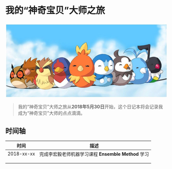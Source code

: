 # 我的“神奇宝贝”大师之旅

![封面](./figs/pokemon.jpg)

> 我的“神奇宝贝”大师之旅从**2018年5月30日**开始，这个日记本将会记录我成为“神奇宝贝”大师的点点滴滴。

## 时间轴

| 时间       | 描述                                                |
| ---------- | --------------------------------------------------- |
| 2018-xx-xx | 完成李宏毅老师机器学习课程 **Ensemble Method** 学习 |
|            |                                                     |
|            |                                                     |
|            |                                                     |

